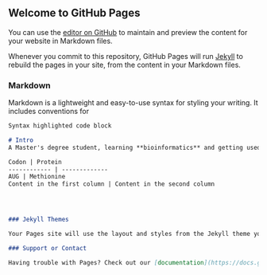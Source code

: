 ## Welcome to GitHub Pages

You can use the [editor on GitHub](https://github.com/Atte-Oskari-Rasanen/Atte-Oskari-Rasanen.github.io/edit/master/README.md) to maintain and preview the content for your website in Markdown files.

Whenever you commit to this repository, GitHub Pages will run [Jekyll](https://jekyllrb.com/) to rebuild the pages in your site, from the content in your Markdown files.

### Markdown

Markdown is a lightweight and easy-to-use syntax for styling your writing. It includes conventions for

```markdown
Syntax highlighted code block

# Intro
A Master's degree student, learning **bioinformatics** and getting used to _github_. 

Codon | Protein
------------ | -------------
AUG | Methionine
Content in the first column | Content in the second column




### Jekyll Themes

Your Pages site will use the layout and styles from the Jekyll theme you have selected in your [repository settings](https://github.com/Atte-Oskari-Rasanen/Atte-Oskari-Rasanen.github.io/settings). The name of this theme is saved in the Jekyll `_config.yml` configuration file.

### Support or Contact

Having trouble with Pages? Check out our [documentation](https://docs.github.com/categories/github-pages-basics/) or [contact support](https://github.com/contact) and we’ll help you sort it out.
